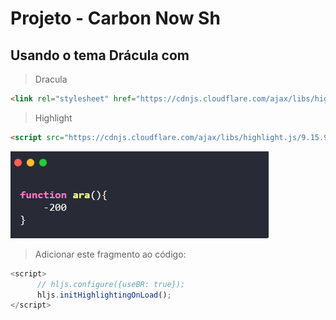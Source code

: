# Projeto - Carbon Now Sh

## Usando o tema Drácula com 

> Dracula
``` html
<link rel="stylesheet" href="https://cdnjs.cloudflare.com/ajax/libs/highlight.js/9.15.9/styles/dracula.min.css"/> 
  ```
> Highlight

``` html 
<script src="https://cdnjs.cloudflare.com/ajax/libs/highlight.js/9.15.9/highlight.min.js"></script>
```

![Banana](assets/images/print.png)


> Adicionar este fragmento ao código:

```javascript
<script>
      // hljs.configure({useBR: true});
      hljs.initHighlightingOnLoad();
</script>